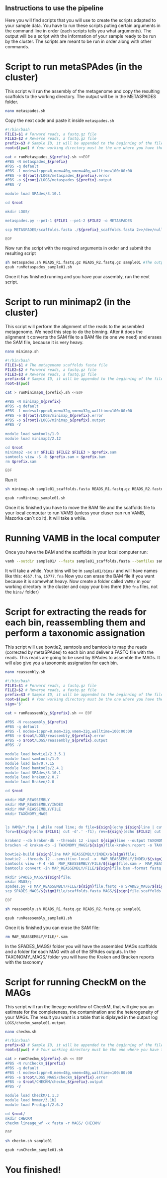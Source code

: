 
## Instructions to use the pipeline
Here you will find scripts that you will use to create the scripts adapted to your sample data. You have to run these scripts puting certain arguments in the command line in order (each scripts tells you what arguments). The output will be a script with the information of your sample ready to be run by the cluster. The scripts are meant to be run in order along with other commands.


# Script to run metaSPAdes (in the cluster)
This script will run the assembly of the metagenome and copy the resulting scaffolds to the working directory. The output will be in the METASPADES folder.
```bash
nano metaspades.sh 
```
Copy the next code and paste it inside `metaspades.sh`
```bash
#!/bin/bash
FILE1=$1 # Forward reads, a fastq.gz file
FILE2=$2 # Reverse reads, a fastq.gz file
prefix=$3 # Sample ID, it will be appended to the beginning of the files
root=$(pwd) # Your working directory must be the one where you have the required files and you want the output folders to be created  

cat > runMetaspades_${prefix}.sh <<EOF
#PBS -N metaspades_${prefix}
#PBS -q default
#PBS -l nodes=1:ppn=8,mem=40g,vmem=40g,walltime=100:00:00
#PBS -e ${root}/LOGS/metaspades_${prefix}.error
#PBS -o ${root}/LOGS/metaspades_${prefix}.output
#PBS -V

module load SPAdes/3.10.1

cd $root

mkdir LOGS/

metaspades.py --pe1-1 $FILE1 --pe1-2 $FILE2 -o METASPADES

scp METASPADES/scaffolds.fasta ./${prefix}_scaffolds.fasta 2>>/dev/null 

EOF
```
Now run the script with the required arguments in order and submit the resulting script
```bash
sh metaspades.sh READS_R1.fastq.gz READS_R2.fastq.gz sample01 #The output is the runMetaspades_sample01.sh
qsub runMetaspades_sample01.sh
```
Once it has finished running and you have your assembly, run the next script.

# Script to run minimap2 (in the cluster)
This script will perform the alignment of the reads to the assembled metagenome. We need this step to do the binning. After it does the alignment it converts the SAM file to a BAM file (te one we need) and erases the SAM file, because it is very heavy. 
```bash
nano minimap.sh
```
```bash
#!/bin/bash
FILE1=$1 # The metagenome scaffolds fasta file
FILE2=$2 # Forward reads, a fastq.gz file
FILE3=$3 # Reverse reads, a fastq.gz file
prefix=$4 # Sample ID, it will be appended to the beginning of the files
root=$(pwd) 

cat > runMinimap$_{prefix}.sh <<E0F

#PBS -N minimap_${prefix}
#PBS -q default
#PBS -l nodes=1:ppn=8,mem=32g,vmem=32g,walltime=100:00:00
#PBS -e ${root}/LOGS/minimap_${prefix}.error
#PBS -o ${root}/LOGS/minimap_${prefix}.output
#PBS -V
 
module load samtools/1.9
module load minimap2/2.12 

cd $root
minimap2 -ax sr $FILE1 $FILE2 $FILE3 > $prefix.sam 
samtools view -S -b $prefix.sam > $prefix.bam
rm $prefix.sam

E0F
```
Run it

```bash
sh minimap.sh sample01_scaffolds.fasta READS_R1.fastq.gz READS_R2.fastq.gz sample01
```
```bash
qsub runMinimap_sample01.sh
```
Once it is finished you have to move the BAM file and the scaffolds file to your local computar to run VAMB (unless your cluser can run VAMB, Mazorka can´t do it). It will take a while. 

# Running VAMB in the local computer
Once you have the BAM and the scaffolds in your local computer run:

```bash
vamb --outdir sample01/ --fasta sample01_scaffolds.fasta --bamfiles sample01.bam --minfasta 200000
```
It will take a while.
Your bins will be in `sample01/bins/` and will have names like this: `4657.fna`, `15777.fna`
Now you can erase the BAM file if you want because it is somewhat heavy.
Now create a folder called `VAMB/` in your working directory in the cluster and copy your bins there (the `fna` files, not the `bins/` folder)

# Script for extracting the reads for each bin, reassembling them and perform a taxonomic assignation
This script will use bowtie2, samtools and bamtools to map the reads (corrected by metaSPAdes) to each bin and deliver a FASTQ file with the reads. This reads are going to be used by SPAdes to assemble the MAGs. It will also give you a taxonomic assignation for each bin. 

```bash
nano reassembly.sh
```
```bash
#!/bin/bash
FILE1=$1 # Forward reads, a fastq.gz file
FILE2=$2 # Reverse reads, a fastq.gz file
prefix=$3 # Sample ID, it will be appended to the beginning of the files
root=$(pwd) # Your working directory must be the one where you have the required files and you want the output folders to be created 
sign='$'    

cat > runReassembly_${prefix}.sh << E0F 

#PBS -N reassembly_${prefix}
#PBS -q default
#PBS -l nodes=1:ppn=8,mem=32g,vmem=32g,walltime=100:00:00
#PBS -e $root/LOGS/reassembly_${prefix}.error
#PBS -o $root/LOGS/reassembly_${prefix}.output
#PBS -V

module load bowtie2/2.3.5.1
module load samtools/1.9
module load bwa/0.7.15
module load bamtools/2.4.1
module load SPAdes/3.10.1
module load kraken/2.0.7
module load Braken/2.0

cd $root

mkdir MAP_REASSEMBLY
mkdir MAP_REASSEMBLY/INDEX
mkdir MAP_REASSEMBLY/FILE
mkdir TAXONOMY_MAGS


ls VAMB/*.fna | while read line; do file=${sign}(echo ${sign}line | cut -d'/' -f2);
forw=${sign}(echo $FILE1| cut -d'.' -f1); rev=${sign}(echo $FILE2| cut -d'.' -f1);

kraken2 --db kraken-db --threads 12 -input ${sign}line --output TAXONOMY_MAGS/${sign}file-kraken.kraken --report TAXONOMY_MAGS/${sign}file-kraken.report;
bracken -d kraken-db -i TAXONOMY_MAGS/${sign}file-kraken.report -o TAXONOMY_MAGS/${sign}file.bracken; 

bowtie2-build ${sign}line MAP_REASSEMBLY/INDEX/${sign}file; 
bowtie2 --threads 12 --sensitive-local -x  MAP_REASSEMBLY/INDEX/${sign}file -1 METASPADES/corrected/${sign}forw* -2 METASPADES/corrected/${sign}rev* -S  MAP_REASSEMBLY/FILE/${sign}file.sam;
samtools view -F 4 -bS  MAP_REASSEMBLY/FILE/${sign}file.sam >  MAP_REASSEMBLY/FILE/${sign}file.bam; 
bamtools convert -in MAP_REASSEMBLY/FILE/${sign}file.bam -format fastq >  MAP_REASSEMBLY/FILE/${sign}file.fastq;

mkdir SPADES_MAGS/${sign}file;
mkdir MAGS/;
spades.py -s MAP_REASSEMBLY/FILE/${sign}file.fastq -o SPADES_MAGS/${sign}file;
scp SPADES_MAGS/${sign}file/scaffolds.fasta MAGS/${sign}file.scaffolds.fasta 2>>/dev/null; done

E0F
```
```bash
sh reassembly.sh READS_R1.fastq.gz READS_R2.fastq.gz sample01
```
```bash
qsub runReassembly_sample01.sh
```
Once it is finished you can erase the SAM file:
```bash
rm MAP_REASSEMBLY/FILE/*.sam 
```
In the SPADES_MAGS/ folder you will have the assembled MAGs scaffolds and a folder for each MAG with all of the SPAdes outputs.
In the TAXONOMY_MAGS/ folder you will have the Kraken and Bracken reports with the taxonomy

# Script for running CheckM on the MAGs 
This script will run the lineage workflow of CheckM, that will give you an estimate for the completeness, the contamination and the heterogeneity of your MAGs.
The result you want is a table that is diplayed in the output log `LOGS/checkm_sample01.output`.
```bash
nano checkm.sh 
```
```bash
#!/bin/bash
prefix=$3 # Sample ID, it will be appended to the beginning of the files
root=$(pwd) # # Your working directory must be the one where you have the required files and you want the output folders to be created 

cat > runCheckm_${prefix}.sh << E0F
#PBS -N runCheckm_${prefix}
#PBS -q default
#PBS -l nodes=1:ppn=8,mem=48g,vmem=48g,walltime=100:00:00
#PBS -e $root/LOGS_MAGS/checkm_${prefix}.error
#PBS -o $root/CHECKM/checkm_${prefix}.output
#PBS -V

module load CheckM/1.1.3
module load hmmer/3.1b2
module load Prodigal/2.6.2

cd $root/
mkdir CHECKM
checkm lineage_wf -x fasta -r MAGS/ CHECKM/

E0F
```
```bash
sh checkm.sh sample01
```
```bash
qsub runCheckm_sample01.sh
```
# You finished!
